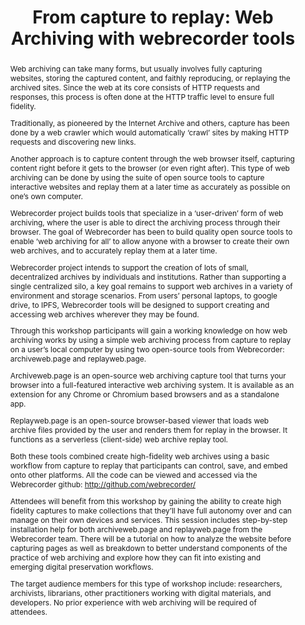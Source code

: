 ---
abstract: "Web archiving can take many forms, but usually involves fully capturing
  websites, storing the captured content, and faithly reproducing, or replaying the
  archived sites. Since the web at its core consists of HTTP requests and responses,
  this process is often done at the HTTP traffic level to ensure full fidelity.\n\nTraditionally,
  as pioneered by the Internet Archive and others, capture has been done by a web
  crawler which would automatically ‘crawl’ sites by making HTTP requests and discovering
  new links.\n\nAnother approach is to capture content through the web browser itself,
  capturing content right before it gets to the browser (or even right after). This
  type of web archiving can be done by using the suite of open source tools to capture
  interactive websites and replay them at a later time as accurately as possible on
  one’s own computer. \n\nWebrecorder project builds tools that specialize in a ‘user-driven’
  form of web archiving, where the user is able to direct the archiving process through
  their browser. The goal of Webrecorder has been to build quality open source tools
  to enable ‘web archiving for all’ to allow anyone with a browser to create their
  own web archives, and to accurately replay them at a later time.\n\nWebrecorder
  project intends to support the creation of lots of small, decentralized archives
  by individuals and institutions. Rather than supporting a single centralized silo,
  a key goal remains to support web archives in a variety of environment and storage
  scenarios. From users’ personal laptops, to google drive, to IPFS, Webrecorder tools
  will be designed to support creating and accessing web archives wherever they may
  be found.\n\nThrough this workshop participants will gain a working knowledge on
  how web archiving works by using a simple web archiving process from capture to
  replay on a user’s local computer by using two open-source tools from Webrecorder:
  archiveweb.page and replayweb.page. \n\nArchiveweb.page is an open-source web archiving
  capture tool that turns your browser into a full-featured interactive web archiving
  system. It is available as an extension for any Chrome or Chromium based browsers
  and as a standalone app. \n\nReplayweb.page is an open-source browser-based viewer
  that loads web archive files provided by the user and renders them for replay in
  the browser. It functions as a serverless (client-side) web archive replay tool.\n\nBoth
  these tools combined create high-fidelity web archives using a basic workflow from
  capture to replay that participants can control, save, and embed onto other platforms.
  All the code can be viewed and accessed via the Webrecorder github: http://github.com/webrecorder/\n\nAttendees
  will benefit from this workshop by gaining the ability to create high fidelity captures
  to make collections that they’ll have full autonomy over and can manage on their
  own devices and services. This session includes step-by-step installation help for
  both archiveweb.page and replayweb.page from the Webrecorder team. There will be
  a tutorial on how to analyze the website before capturing pages as well as breakdown
  to better understand components of the practice of web archiving and explore how
  they can fit into existing and emerging digital preservation workflows.\n\nThe target
  audience members for this type of workshop include: researchers, archivists, librarians,
  other practitioners working with digital materials, and developers. No prior experience
  with web archiving will be required of attendees.\n"
creators:
- Ramirez-Lopez, Lorena
- Kreymer, Ilya
- Dickson, Emma
date: null
document_url: https://services.phaidra.univie.ac.at/api/object/o:1424942/download
grand_parent: iPRES
institutions:
- webrecorder
keywords:
- web archiving
- capture
- replay
- open-source tools
- web collecting
- personal digital archiving
- high fidelity web archives
- managing web archives
- skills building
- hands-on workshop
landing_page_url: https://phaidra.univie.ac.at/o:1424942
language: eng
layout: publication
license: CC BY 4.0 International
notes_url: null
parent: iPRES 2021
publication_type: paper
size: 43897
slides_url: null
source_name: iPRES
title: 'From capture to replay: Web Archiving with webrecorder tools'
year: 2021
---